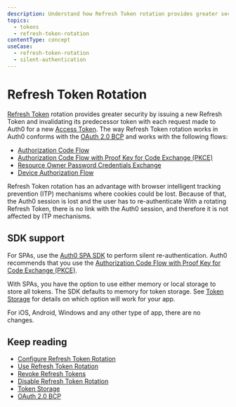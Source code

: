 ```yaml
---
description: Understand how Refresh Token rotation provides greater security by issuing a new Refresh Token with each request made to Auth0 for a new Access Token by a client using Refresh Tokens.
topics:
  - tokens
  - refresh-token-rotation
contentType: concept
useCase:
  - refresh-token-rotation
  - silent-authentication
---
```

# Refresh Token Rotation

[Refresh Token](/tokens/concepts/refresh-tokens) rotation provides greater security by issuing a new Refresh Token and invalidating its predecessor token with each request made to Auth0 for a new [Access Token](/tokens/cocncepts/access-tokens). The way Refresh Token rotation works in Auth0 conforms with the [OAuth 2.0 BCP](https://tools.ietf.org/html/draft-ietf-oauth-security-topics-13#section-4.12) and works with the following flows:
* [Authorization Code Flow](/flows/concepts/auth-code)
* [Authorization Code Flow with Proof Key for Code Exchange (PKCE)](/flows/concepts/auth-code-pkce)
* [Resource Owner Password Credentials Exchange](/api-auth/tutorials/adoption/password)
* [Device Authorization Flow](/flows/concepts/device-auth)

Refresh Token rotation has an advantage with browser intelligent tracking prevention (ITP) mechanisms where cookies could be lost. Because of that, the Auth0 session is lost and the user has to re-authenticate With a rotating Refresh Token, there is no link with the Auth0 session, and therefore it is not affected by ITP mechanisms.

## SDK support

For SPAs, use the [Auth0 SPA SDK](/libraries/auth0-spa-js) to perform silent re-authentication. Auth0 recommends that you use the [Authorization Code Flow with Proof Key for Code Exchange (PKCE)](/flows/concepts/auth-code-pkce).

With SPAs, you have the option to use either memory or local storage to store all tokens. The SDK defaults to memory for token storage. See [Token Storage](/tokens/concepts/token-storage) for details on which option will work for your app. 

For iOS, Android, Windows and any other type of app, there are no changes. 

## Keep reading

* [Configure Refresh Token Rotation](/tokens/guides/configure-refresh-token-rotation)
* [Use Refresh Token Rotation](/tokens/guides/use-refresh-token-rotation)
* [Revoke Refresh Tokens](/tokens/guides/revoke-refresh-tokens)
* [Disable Refresh Token Rotation](/tokens/guides/disable-refresh-token-rotation)
* [Token Storage](/tokens/concepts/token-storage)
* [OAuth 2.0 BCP](https://tools.ietf.org/html/draft-ietf-oauth-security-topics-13#section-4.12)
